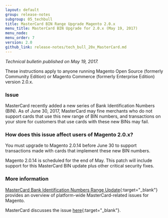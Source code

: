 ```yaml
---
layout: default 
group: release-notes
subgroup: 05_techbull
title: MasterCard BIN Range Upgrade Magento 2.0.x
menu_title: MasterCard BIN Upgrade for 2.0.x (May 19, 2017)
menu_node: 
menu_order: 7
version: 2.0
github_link: release-notes/tech_bull_20x_MasterCard.md
---
```


*Technical bulletin published on May 19, 2017.*

These instructions apply to anyone running Magento Open Source (formerly Community Edition) or Magento Commerce (formerly Enterprise Edition) version 2.0.x. 

### Issue

MasterCard recently added a new series of Bank Identification Numbers (BIN). As of June 30, 2017, MasterCard may fine merchants who do not support cards that use this new range of BIN numbers, and transactions on your store for customers that use cards with these new BINs may fail. 


### How does this issue affect users of Magento 2.0.x?
You must upgrade to Magento 2.0.14 before June 30 to support transactions made with cards that implement these new BIN numbers. 

<div class="bs-callout bs-callout-warning" markdown="1">
Magento 2.0.14 is scheduled for the end of May. This patch will include support for this MasterCard BIN update plus other critical security fixes. 
</div>

### More information
[MasterCard Bank Identification Numbers Range Update](https://devdocs.magento.com/guides/v2.1/release-notes/tech_bull_21x_MasterCard.html){:target="_blank"} provides an overview of platform-wide MasterCard-related issues for Magento. 

MasterCard discusses the issue [here](https://www.mastercard.us/en-us/issuers/get-support/2-series-bin-expansion.html){:target="_blank"}. 








